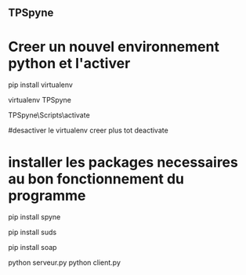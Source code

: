 ## TPSpyne

# Creer un nouvel environnement python et l'activer

pip install virtualenv

virtualenv TPSpyne 

TPSpyne\Scripts\activate

#desactiver le virtualenv creer plus tot
deactivate

# installer les packages necessaires au bon fonctionnement du programme

pip install spyne

pip install suds

pip install soap

python serveur.py
python client.py
